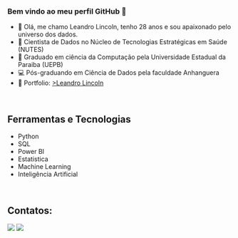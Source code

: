 
### Bem vindo ao meu perfil GitHub 👋



- 👨 Olá, me chamo Leandro Lincoln, tenho 28 anos e sou apaixonado pelo universo dos dados.
- 🔭 Cientista de Dados no Núcleo de Tecnologias Estratégicas em Saúde (NUTES)
- :bookmark_tabs: Graduado em ciência da Computação pela Universidade Estadual da Paraiba (UEPB)
- :computer: Pós-graduando em Ciência de Dados pela faculdade Anhanguera
- 📖 Portfolio: <a href ="https://leandrolincoln.vercel.app" target="_blank"> >Leandro Lincoln</a>

   



<br/>

## Ferramentas e Tecnologias

- Python
- SQL
- Power BI
- Estatistica
- Machine Learning
- Inteligência Artificial






<br/>




## Contatos:

<div>
<a href="https://www.linkedin.com/in/leandrolincoln/" target="_blank"><img src="https://img.shields.io/badge/-LinkedIn-%230077B5?style=for-the-badge&logo=linkedin&logoColor=white" target="_blank"></a>  <a href="https://instagram.com/leandrolinkoln/" target="_blank"><img src="https://img.shields.io/badge/-Instagram-%23E4405F?style=for-the-badge&logo=instagram&logoColor=white" target="_blank"></a>
</div>
          
          
<br/>



